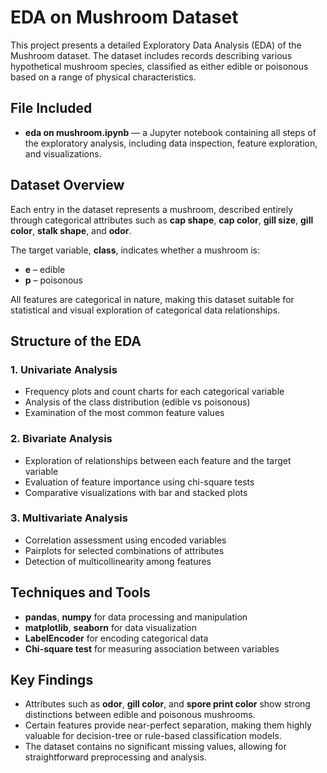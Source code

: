 # EDA on Mushroom Dataset

This project presents a detailed Exploratory Data Analysis (EDA) of the Mushroom dataset. The dataset includes records describing various hypothetical mushroom species, classified as either edible or poisonous based on a range of physical characteristics.

## File Included
- **eda on mushroom.ipynb** — a Jupyter notebook containing all steps of the exploratory analysis, including data inspection, feature exploration, and visualizations.

## Dataset Overview
Each entry in the dataset represents a mushroom, described entirely through categorical attributes such as **cap shape**, **cap color**, **gill size**, **gill color**, **stalk shape**, and **odor**.

The target variable, **class**, indicates whether a mushroom is:
- **e** – edible  
- **p** – poisonous  

All features are categorical in nature, making this dataset suitable for statistical and visual exploration of categorical data relationships.

## Structure of the EDA

### 1. Univariate Analysis
- Frequency plots and count charts for each categorical variable  
- Analysis of the class distribution (edible vs poisonous)  
- Examination of the most common feature values  

### 2. Bivariate Analysis
- Exploration of relationships between each feature and the target variable  
- Evaluation of feature importance using chi-square tests  
- Comparative visualizations with bar and stacked plots  

### 3. Multivariate Analysis
- Correlation assessment using encoded variables  
- Pairplots for selected combinations of attributes  
- Detection of multicollinearity among features  

## Techniques and Tools
- **pandas**, **numpy** for data processing and manipulation  
- **matplotlib**, **seaborn** for data visualization  
- **LabelEncoder** for encoding categorical data  
- **Chi-square test** for measuring association between variables  

## Key Findings
- Attributes such as **odor**, **gill color**, and **spore print color** show strong distinctions between edible and poisonous mushrooms.  
- Certain features provide near-perfect separation, making them highly valuable for decision-tree or rule-based classification models.  
- The dataset contains no significant missing values, allowing for straightforward preprocessing and analysis.
